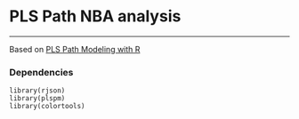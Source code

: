 # PLS Path NBA analysis
***
Based on [PLS Path Modeling with R](http://gastonsanchez.com/PLS_Path_Modeling_with_R.pdf)

### Dependencies
```{r}
library(rjson)
library(plspm)
library(colortools)
```


